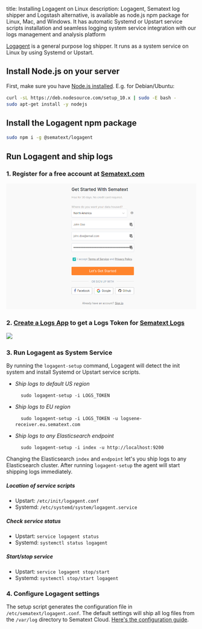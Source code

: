title: Installing Logagent on Linux
description: Logagent, Sematext log shipper and Logstash alternative, is available as node.js npm package for Linux, Mac, and Windows. It has automatic Systemd or Upstart service scripts installation and seamless logging system service integration with our logs management and analysis platform

[Logagent](./index.md) is a general purpose log shipper. It runs as a system service on Linux by using Systemd or Upstart.

## Install Node.js on your server
First, make sure you have [Node.js installed](https://nodejs.org/en/download/package-manager/). E.g. for Debian/Ubuntu:
``` bash
curl -sL https://deb.nodesource.com/setup_10.x | sudo -E bash -
sudo apt-get install -y nodejs
```

## Install the Logagent npm package
```bash
sudo npm i -g @sematext/logagent 
```

## Run Logagent and ship logs

### 1. Register for a free account at [Sematext.com](https://apps.sematext.com/ui/registration)
![](../images/app/sc-register.png)

### 2. [Create a Logs App](https://apps.sematext.com/ui/integrations) to get a Logs Token for [Sematext Logs](http://www.sematext.com/logsene/)
![](../images/logs/add-new-logging-app.png)

### 3. Run Logagent as System Service

By running the `logagent-setup` command, Logagent will detect the init system and install Systemd or Upstart service scripts.

- *Ship logs to default US region*
    <!-- language: bash -->
        
        sudo logagent-setup -i LOGS_TOKEN

- *Ship logs to EU region*
    <!-- language: bash -->
        
        sudo logagent-setup -i LOGS_TOKEN -u logsene-receiver.eu.sematext.com

- *Ship logs to any Elasticsearch endpoint*
    <!-- language: bash -->
        
        sudo logagent-setup -i index -u http://localhost:9200

Changing the Elasticsearch `index` and `endpoint` let's you ship logs to any Elasticsearch cluster. After running `logagent-setup` the agent will start shipping logs immediately.

##### Location of service scripts
- Upstart: `/etc/init/logagent.conf`
- Systemd: `/etc/systemd/system/logagent.service`

##### Check service status
- Upstart: `service logagent status`
- Systemd: `systemctl status logagent`

##### Start/stop service
- Upstart: `service logagent stop/start`
- Systemd: `systemctl stop/start logagent`

### 4. Configure Logagent settings
The setup script generates the configuration file in `/etc/sematext/logagent.conf`. The default settings will ship all log files from the `/var/log` directory to Sematext Cloud. [Here's the configuration guide](./config-file).

